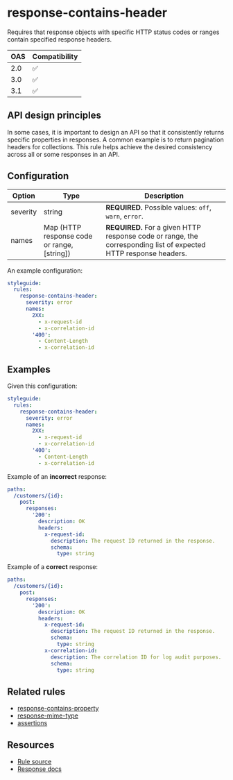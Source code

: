 # response-contains-header

Requires that response objects with specific HTTP status codes or ranges contain specified response headers.

|OAS|Compatibility|
|---|---|
|2.0|✅|
|3.0|✅|
|3.1|✅|

## API design principles

In some cases, it is important to design an API so that it consistently returns specific properties in responses. A common example is to return pagination headers for collections. This rule helps achieve the desired consistency across all or some responses in an API.

## Configuration


|Option|Type|Description|
|---|---|---|
|severity|string|**REQUIRED.** Possible values: `off`, `warn`, `error`.|
|names|Map (HTTP response code or range, [string])|**REQUIRED.** For a given HTTP response code or range, the corresponding list of expected HTTP response headers.|

An example configuration:

```yaml
styleguide:
  rules:
    response-contains-header:
      severity: error
      names:
        2XX:
          - x-request-id
          - x-correlation-id
        '400':
          - Content-Length
          - x-correlation-id
```

## Examples

Given this configuration:

```yaml
styleguide:
  rules:
    response-contains-header:
      severity: error
      names:
        2XX:
          - x-request-id
          - x-correlation-id
        '400':
          - Content-Length
          - x-correlation-id
```

Example of an **incorrect** response:

```yaml
paths:
  /customers/{id}:
    post:
      responses:
        '200':
          description: OK
          headers:
            x-request-id:
              description: The request ID returned in the response.
              schema:
                type: string
```

Example of a **correct** response:

```yaml
paths:
  /customers/{id}:
    post:
      responses:
        '200':
          description: OK
          headers:
            x-request-id:
              description: The request ID returned in the response.
              schema:
                type: string
            x-correlation-id:
              description: The correlation ID for log audit purposes.
              schema:
                type: string
```

## Related rules

- [response-contains-property](./response-contains-property.md)
- [response-mime-type](./response-mime-type.md)
- [assertions](./assertions.md)

## Resources

- [Rule source](https://github.com/Redocly/redocly-cli/blob/master/packages/core/src/rules/common/response-contains-header.ts)
- [Response docs](https://redocly.com/docs/openapi-visual-reference/response/)
